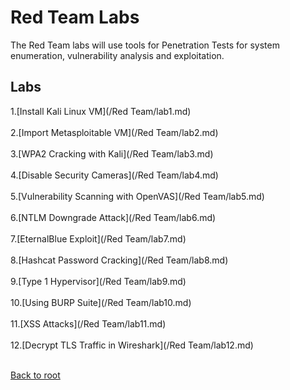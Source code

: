 <h1>Red Team Labs</h1>
The Red Team labs will use tools for Penetration Tests for system enumeration, vulnerability analysis and exploitation.


<h2>Labs</h2>
1.[Install Kali Linux VM](/Red Team/lab1.md)<br><br>
2.[Import Metasploitable VM](/Red Team/lab2.md)<br><br>
3.[WPA2 Cracking with Kali](/Red Team/lab3.md)<br><br>
4.[Disable Security Cameras](/Red Team/lab4.md)<br><br>
5.[Vulnerability Scanning with OpenVAS](/Red Team/lab5.md)<br><br>
6.[NTLM Downgrade Attack](/Red Team/lab6.md)<br><br>
7.[EternalBlue Exploit](/Red Team/lab7.md)<br><br>
8.[Hashcat Password Cracking](/Red Team/lab8.md)<br><br>
9.[Type 1 Hypervisor](/Red Team/lab9.md)<br><br>
10.[Using BURP Suite](/Red Team/lab10.md)<br><br>
11.[XSS Attacks](/Red Team/lab11.md)<br><br>
12.[Decrypt TLS Traffic in Wireshark](/Red Team/lab12.md)<br><br>




[Back to root](/PATHS-SOC/)
